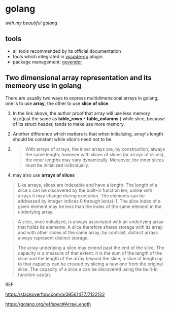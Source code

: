 # golang

_with my beautiful golang_

## tools
- all tools recommended by its official documentation
- tools which integrated in [vscode-go](https://github.com/Microsoft/vscode-go) plugin.
- package management: [govendor](https://github.com/kardianos/govendor)

## Two dimensional array representation and its memeory use in golang

There are usually two ways to express multidimensional arrays in golang, one is to use **array**, the other to use **slice of slice**.

1. In the link above, the author proof that array will use less memory size(just the same as **table_rows** `*` **table_columns** ) while slice, because of its struct header, tands to make use more memory.

2. Another difference which matters is that when initializing, array's length should be constant while slice's need not to be.

3. >With arrays of arrays, the inner arrays are, by construction, always the same length; however with slices of slices (or arrays of slices), the inner lengths may vary dynamically. Moreover, the inner slices must be initialized individually. 

4. may also use **arrays of slices**

>Like arrays, slices are indexable and have a length. The length of a slice s can be discovered by the built-in function len; unlike with arrays it may change during execution. The elements can be addressed by integer indices 0 through len(s)-1. The slice index of a given element may be less than the index of the same element in the underlying array. 

>A slice, once initialized, is always associated with an underlying array that holds its elements. A slice therefore shares storage with its array and with other slices of the same array; by contrast, distinct arrays always represent distinct storage. 

>The array underlying a slice may extend past the end of the slice. The capacity is a measure of that extent: it is the sum of the length of the slice and the length of the array beyond the slice; a slice of length up to that capacity can be created by slicing a new one from the original slice. The capacity of a slice a can be discovered using the built-in function cap(a). 

REF

https://stackoverflow.com/a/39561477/7122122

https://golang.org/ref/spec#ArrayLength